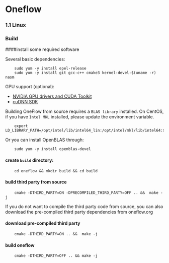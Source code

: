 # Oneflow

### 1.1 Linux 

### Build

####install some required software

Several basic dependencies:

```
    sudo yum -y install epel-release
    sudo yum -y install git gcc-c++ cmake3 kernel-devel-$(uname -r) nasm
```

GPU support (optional):

 - [NVIDIA GPU drivers and CUDA Toolkit](https://developer.nvidia.com/cuda-90-download-archive)
 - [cuDNN SDK](https://developer.nvidia.com/cudnn)

Building OneFlow from source requires a `BLAS library` installed. On CentOS, if you have `Intel MKL` installed, please update the environment variable. 

```
    export LD_LIBRARY_PATH=/opt/intel/lib/intel64_lin:/opt/intel/mkl/lib/intel64:$LD_LIBRARY_PATH
```

Or you can install OpenBLAS through:

```
    sudo yum -y install openblas-devel
```

#### create `build` directory:

```
    cd oneflow && mkdir build && cd build
```

#### build third party from source

```
    cmake -DTHIRD_PARTY=ON -DPRECOMPILED_THIRD_PARTY=OFF .. &&  make -j
```

If you do not want to compile the third party code from source, you can also download the pre-compiled third party dependencies from oneflow.org

#### download pre-compiled third party

```
    cmake -DTHIRD_PARTY=ON .. &&  make -j
```

#### build oneflow

```
    cmake -DTHIRD_PARTY=OFF .. && make -j
```
